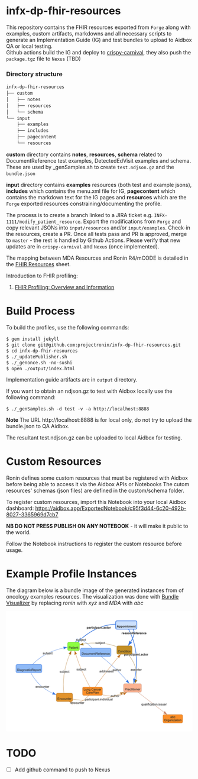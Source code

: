 # infx-dp-fhir-resources  
This repository contains the FHIR resources exported from `Forge` along with examples, custom artifacts, markdowns and all necessary scripts to generate an Implementation Guide (IG) and test bundles to upload to Aidbox QA or local testing.  
Github actions build the IG and deploy to [crispy-carnival](https://crispy-carnival-61996e6e.pages.github.io/), they also push the `package.tgz` file to `Nexus` (TBD)  

### Directory structure

```bash
infx-dp-fhir-resources  
├── custom  
│   ├── notes  
│   ├── resources  
│   └── schema  
└── input  
    ├── examples  
    ├── includes  
    ├── pagecontent  
    └── resources  
```

**custom** directory contains **notes**, **resources**, **schema** related to DocumentReference test examples, DetectedEdVisit examples and schema. These are used by _genSamples.sh to create `test.ndjson.gz` and the `bundle.json`  
  
**input** directory contains **examples** resources (both test and example jsons), **includes** which contains the menu.xml file for IG, **pagecontent** which contains the markdown text for the IG pages and **resources** which are the `Forge` exported resources constraining/documenting the profile.  
  
The process is to create a branch linked to a JIRA ticket e.g. `INFX-1111/modify_patient_resource`.  Export the modifications from `Forge` and copy relevant JSONs into `input/resources` and/or `input/examples`.  Check-in the resources, create a PR.  Once all tests pass and PR is approved, merge to `master` - the rest is handled by Github Actions.  Please verify that new updates are in `crispy-carnival` and `Nexus` (once implemented).  

The mapping between MDA Resources and Ronin R4/mCODE is detailed in the [FHIR Resources](https://docs.google.com/spreadsheets/d/1qSqmaAK_GaDUUZACUQ6TI5Q9qvQ2BwvQ_KRjl10OoU0/edit?ts=60be5536#gid=0) sheet.

Introduction to FHIR profiling:
1. [FHIR Profiling: Overview and Information](https://www.youtube.com/watch?v=dku3lqIYEls)

# Build Process
To build the profiles, use the following commands:
```
$ gem install jekyll
$ git clone git@github.com:projectronin/infx-dp-fhir-resources.git
$ cd infx-dp-fhir-resources
$ ./_updatePublisher.sh
$ ./_genonce.sh -no-sushi
$ open ./output/index.html
```
Implementation guide artifacts are in `output` directory.

If you want to obtain an ndjson.gz to test with Aidbox locally use the following command:
```
$ ./_genSamples.sh -d test -v -a http://localhost:8888
```
**Note** The URL http://localhost:8888 is for local only, do not try to upload the bundle.json to QA Aidbox.

The resultant test.ndjson.gz can be uploaded to local Aidbox for testing.

# Custom Resources
Ronin defines some custom resources that must be registered with Aidbox before being able to access it via the Aidbox APIs or Notebooks
The cutom resources' schemas (json files) are defined in the custom/schema folder.

To register custom resources, import this Notebook into your local Aidbox dashboard:
https://aidbox.app/ExportedNotebook/c95f3d44-6c20-492b-8027-3365969d7cb7  
  
  
**NB DO NOT PRESS PUBLISH ON ANY NOTEBOOK** - it will make it public to the world.

Follow the Notebook instructions to register the custom resource before usage.

# Example Profile Instances
The diagram below is a bundle image of the generated instances from of oncology examples resources.
The visualization was done with [Bundle Visualizer](http://clinfhir.com/bundleVisualizer.html) by replacing *ronin* with *xyz* and *MDA* with *abc*

![Ronin Oncology Example](./input/images/RoninOncologyExample.png?raw=true "Ronin Oncology Example")

# TODO
- [ ] Add github command to push to Nexus